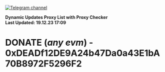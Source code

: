 [![Telegram channel](https://img.shields.io/endpoint?url=https://runkit.io/damiankrawczyk/telegram-badge/branches/master?url=https://t.me/n4z4v0d)](https://t.me/n4z4v0d) 

**Dynamic Updates Proxy List with Proxy Checker**  
**Last Updated: 19.12.23 17:09**

# DONATE (_any evm_) - 0xDEADf12DE9A24b47Da0a43E1bA70B8972F5296F2
